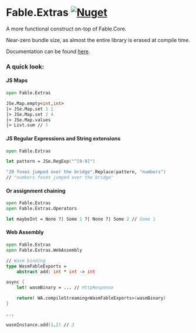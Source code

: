# Fable.Extras [![Nuget](https://img.shields.io/nuget/v/Fable.Extras.svg?maxAge=0&colorB=brightgreen&label=Fable.Extras)](https://www.nuget.org/packages/Fable.Extras)

A more functional construct on-top of Fable.Core.

Near-zero bundle size, as almost the entire library is erased at compile time.

Documentation can be found [here](https://shmew.github.io/Fable.Extras/).

### A quick look:


#### JS Maps

```fsharp
open Fable.Extras

JSe.Map.empty<int,int>
|> JSe.Map.set 1 1
|> JSe.Map.set 2 4
|> JSe.Map.values
|> List.sum // 5
```

#### JS Regular Expressions and String extensions

```fsharp
open Fable.Extras

let pattern = JSe.RegExp("^[0-9]")

"20 foxes jumped over the bridge".Replace(pattern, "numbers") 
// "numbers foxes jumped over the bridge"
```

#### Or assignment chaining

```fsharp
open Fable.Extras
open Fable.Extras.Operators

let maybeInt = None ?| Some 1 ?| None ?| Some 2 // Some 1
```

#### Web Assembly

```fsharp
open Fable.Extras
open Fable.Extras.WebAssembly

// Wasm binding
type WasmFableExports =
    abstract add: int * int -> int

async {
    let! wasmBinary = ... // HttpResponse

    return! WA.compileStreaming<WasmFableExports>(wasmBinary)
}

...

wasmInstance.add(1,2) // 3
```
